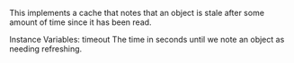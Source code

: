 This implements a cache that notes that an object is stale after some amount of time since it has been read.

Instance Variables:
	timeout	<Integer>	The time in seconds until we note an object as needing refreshing.



